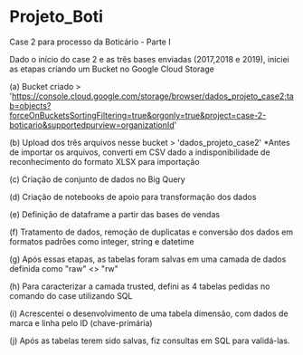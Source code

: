 # Projeto_Boti
Case 2 para processo da Boticário - Parte I

Dado o início do case 2 e as três bases enviadas (2017,2018 e 2019), iniciei as etapas criando um Bucket no Google Cloud Storage

(a) Bucket criado > 'https://console.cloud.google.com/storage/browser/dados_projeto_case2;tab=objects?forceOnBucketsSortingFiltering=true&orgonly=true&project=case-2-boticario&supportedpurview=organizationId'

(b) Upload dos três arquivos nesse bucket > 'dados_projeto_case2'
*Antes de importar os arquivos, converti em CSV dado a indisponibilidade de reconhecimento do formato XLSX para importação

(c) Criação de conjunto de dados no Big Query 

(d) Criação de notebooks de apoio para transformação dos dados

(e) Definição de dataframe a partir das bases de vendas 

(f) Tratamento de dados, remoção de duplicatas e conversão dos dados em formatos padrões como integer, string e datetime 

(g) Após essas etapas, as tabelas foram salvas em uma camada de dados definida como "raw" <> "rw"

(h) Para caracterizar a camada trusted, defini as 4 tabelas pedidas no comando do case utilizando SQL

(i) Acrescentei o desenvolvimento de uma tabela dimensão, com dados de marca e linha pelo ID (chave-primária)

(j) Após as tabelas terem sido salvas, fiz consultas em SQL para validá-las.
